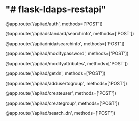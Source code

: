 # "# flask-ldaps-restapi" 

@app.route('/api/ad/auth', methods=['POST'])

@app.route('/api/adstandard/searchinfo', methods=['POST'])

@app.route('/api/adnida/searchinfo', methods=['POST'])

@app.route('/api/ad/modifypassword', methods=['POST'])

@app.route('/api/ad/modifyattributes', methods=['POST'])

@app.route('/api/ad/getdn', methods=['POST'])

@app.route('/api/ad/addusertogroup', methods=['POST'])

@app.route('/api/ad/createuser', methods=['POST'])

@app.route('/api/ad/creategroup', methods=['POST'])

@app.route('/api/ad/search_dn', methods=['POST'])
